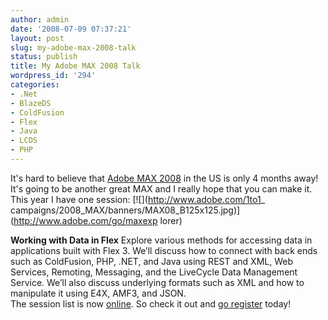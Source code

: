 ```yaml
---
author: admin
date: '2008-07-09 07:37:21'
layout: post
slug: my-adobe-max-2008-talk
status: publish
title: My Adobe MAX 2008 Talk
wordpress_id: '294'
categories:
- .Net
- BlazeDS
- ColdFusion
- Flex
- Java
- LCDS
- PHP
---
```


It's hard to believe that [Adobe MAX 2008](http://max.adobe.com/) in the US is
only 4 months away! It's going to be another great MAX and I really hope that
you can make it. This year I have one session: [![](http://www.adobe.com/1to1_
campaigns/2008_MAX/banners/MAX08_B125x125.jpg)](http://www.adobe.com/go/maxexp
lorer)

**Working with Data in Flex** Explore various methods for accessing data in applications built with Flex 3. We’ll discuss how to connect with back ends such as ColdFusion, PHP, .NET, and Java using REST and XML, Web Services, Remoting, Messaging, and the LiveCycle Data Management Service. We’ll also discuss underlying formats such as XML and how to manipulate it using E4X, AMF3, and JSON.  
The session list is now [online](http://max.adobe.com/na/sessions/browser/).
So check it out and [go register](http://max.adobe.com/na/register/) today!

